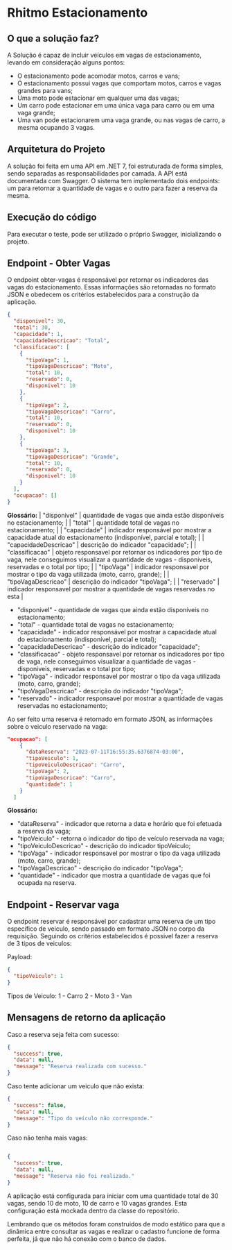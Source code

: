 # Rhitmo Estacionamento

## O que a solução faz?
A Solução é capaz de incluir veículos em vagas de estacionamento, levando em consideração alguns pontos:
- O estacionamento pode acomodar motos, carros e vans;
- O estacionamento possui vagas que comportam motos, carros e vagas grandes para vans;
- Uma moto pode estacionar em qualquer uma das vagas;
- Um carro pode estacionar em uma única vaga para carro ou em uma vaga grande;
- Uma van pode estacionarem uma vaga grande, ou nas vagas de carro, a mesma ocupando 3 vagas.

## Arquitetura do Projeto
A solução foi feita em uma API em .NET 7, foi estruturada de forma simples, sendo separadas as responsabilidades por camada.
A API está documentada com Swagger.
O sistema tem implementado dois endpoints: um para retornar a quantidade de vagas e o outro para fazer a reserva da mesma.

## Execução do código
Para executar o teste, pode ser utilizado o próprio Swagger, inicializando o projeto.

## Endpoint - Obter Vagas
O endpoint obter-vagas é responsável por retornar os indicadores das vagas do estacionamento. Essas informações são retornadas no formato JSON e obedecem os critérios estabelecidos para a construção da aplicação.

```json
{
  "disponivel": 30,
  "total": 30,
  "capacidade": 1,
  "capacidadeDescricao": "Total",
  "classificacao": [
    {
      "tipoVaga": 1,
      "tipoVagaDescricao": "Moto",
      "total": 10,
      "reservado": 0,
      "disponivel": 10
    },
    {
      "tipoVaga": 2,
      "tipoVagaDescricao": "Carro",
      "total": 10,
      "reservado": 0,
      "disponivel": 10
    },
    {
      "tipoVaga": 3,
      "tipoVagaDescricao": "Grande",
      "total": 10,
      "reservado": 0,
      "disponivel": 10
    }
  ],
  "ocupacao": []
}
```

**Glossário:**
| "disponivel"  | quantidade de vagas que ainda estão disponíveis no estacionamento; |
| "total"  | quantidade total de vagas no estacionamento;  |
| "capacidade"  | indicador responsável por mostrar a capacidade atual do estacionamento (indisponível, parcial e total);   |
| "capacidadeDescricao"  | descrição do indicador "capacidade";   |
| "classificacao"  | objeto responsavel por retornar os indicadores por tipo de vaga, nele conseguimos visualizar a quantidade de vagas - disponiveis, reservadas e o total por tipo;   |
| "tipoVaga"  | indicador responsavel por mostrar o tipo da vaga utilizada (moto, carro, grande);   |
| "tipoVagaDescricao"  | descrição do indicador "tipoVaga";   |
| "reservado"  | indicador responsavel por mostrar a quantidade de vagas reservadas no esta   |

- "disponivel" - quantidade de vagas que ainda estão disponíveis no estacionamento;
- "total" - quantidade total de vagas no estacionamento;
- "capacidade" - indicador responsável por mostrar a capacidade atual do estacionamento (indisponível, parcial e total);
- "capacidadeDescricao" - descrição do indicador "capacidade";
- "classificacao" - objeto responsavel por retornar os indicadores por tipo de vaga, nele conseguimos visualizar a quantidade de vagas - disponiveis, reservadas e o total por tipo;
- "tipoVaga" - indicador responsavel por mostrar o tipo da vaga utilizada (moto, carro, grande);
- "tipoVagaDescricao" - descrição do indicador "tipoVaga";
- "reservado" - indicador responsavel por mostrar a quantidade de vagas reservadas no estacionamento;

Ao ser feito uma reserva é retornado em formato JSON, as informações sobre o veiculo reservado na vaga:
```json
"ocupacao": [
    {
      "dataReserva": "2023-07-11T16:55:35.6376874-03:00",
      "tipoVeiculo": 1,
      "tipoVeiculoDescricao": "Carro",
      "tipoVaga": 2,
      "tipoVagaDescricao": "Carro",
      "quantidade": 1
    }
  ]
```

**Glossário:**
- "dataReserva" - indicador que retorna a data e horário que foi efetuada a reserva da vaga;
- "tipoVeiculo" - retorna o indicador do tipo de veículo reservada na vaga;
- "tipoVeiculoDescricao" - descrição do indicador tipoVeiculo;
- "tipoVaga" - indicador responsavel por mostrar o tipo da vaga utilizada (moto, carro, grande);
- "tipoVagaDescricao" - descrição do indicador "tipoVaga";
- "quantidade" - indicador que mostra a quantidade de vagas que foi ocupada na reserva.

## Endpoint - Reservar vaga
O endpoint reservar é responsável por cadastrar uma reserva de um tipo específico de veiculo, sendo passado em formato JSON no corpo da requisição. Seguindo os critérios estabelecidos é possivel fazer a reserva de 3 tipos de veiculos:

Payload:
```json
{
  "tipoVeiculo": 1
}
```

Tipos de Veiculo:
1 - Carro
2 - Moto
3 - Van

## Mensagens de retorno da aplicação

Caso a reserva seja feita com sucesso:
```json
{
  "success": true,
  "data": null,
  "message": "Reserva realizada com sucesso."
}
```

Caso tente adicionar um veiculo que não exista:
```json
{
  "success": false,
  "data": null,
  "message": "Tipo do veículo não corresponde."
}
```

Caso não tenha mais vagas:
```json

{
  "success": true,
  "data": null,
  "message": "Reserva não foi realizada."
}
```

A aplicação está configurada para iniciar com uma quantidade total de 30 vagas, sendo 10 de moto, 10 de carro e 10 vagas grandes. Esta configuração está mockada dentro da classe do repositório.

Lembrando que os métodos foram construidos de modo estático para que a dinâmica entre consultar as vagas e realizar o cadastro funcione de forma perfeita, já que não há conexão com o banco de dados.

